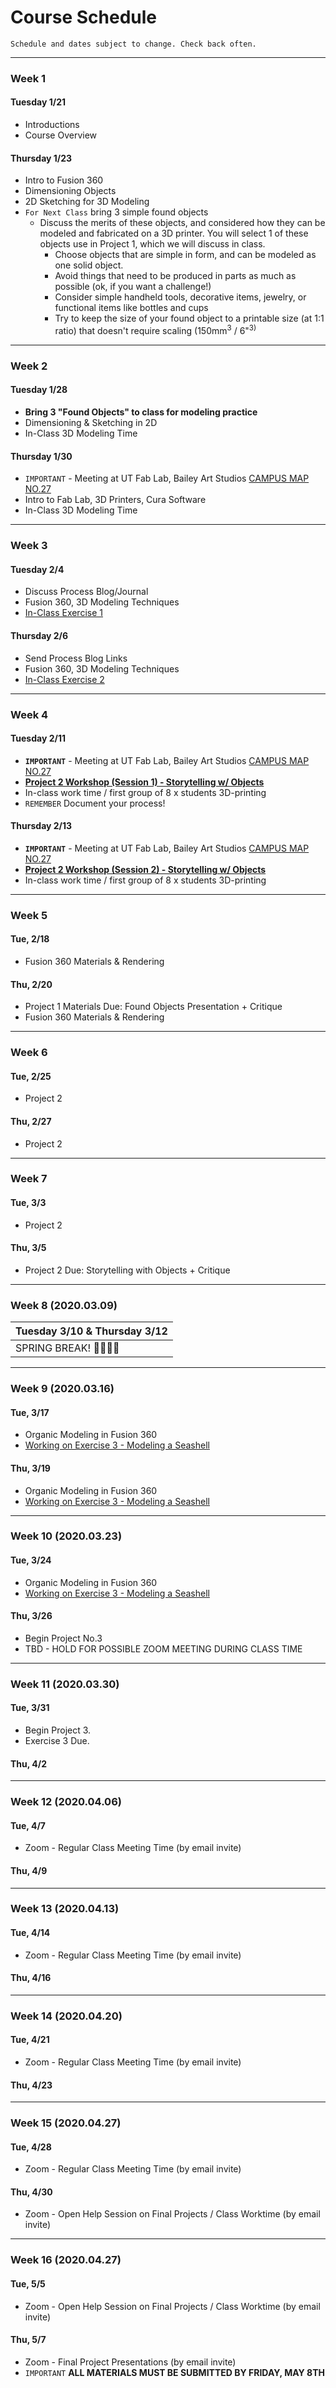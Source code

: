# Course Schedule

```
Schedule and dates subject to change. Check back often.
```

---
### Week 1

#### Tuesday 1/21
* Introductions
* Course Overview

#### Thursday 1/23
* Intro to Fusion 360
* Dimensioning Objects
* 2D Sketching for 3D Modeling
* ``For Next Class`` bring 3 simple found objects
  * Discuss the merits of these objects, and considered  how they can be modeled and fabricated on a 3D printer. You will select 1 of these objects use in Project 1, which we will discuss in class.
    - Choose objects that are simple in form, and can be modeled as one solid object.
    - Avoid things that need to be produced in parts as much as possible (ok, if you want a challenge!)
    - Consider simple handheld tools, decorative items, jewelry, or functional items like bottles and cups
    - Try to keep the size of your found object to a printable size (at 1:1 ratio) that doesn't require scaling (150mm<sup>3</sup> / 6"<sup>3)

---
### Week 2

#### Tuesday 1/28
* **Bring 3 "Found Objects" to class for modeling practice**
* Dimensioning & Sketching in 2D
* In-Class 3D Modeling Time

#### Thursday 1/30
* ```IMPORTANT``` - Meeting at UT Fab Lab, Bailey Art Studios [CAMPUS MAP NO.27](https://www.ut.edu/uploadedFiles/About/UTCampusMap-a_924.pdf)
* Intro to Fab Lab, 3D Printers, Cura Software
* In-Class 3D Modeling Time

---
### Week 3 

#### Tuesday 2/4
* Discuss Process Blog/Journal
* Fusion 360, 3D Modeling Techniques
* [In-Class Exercise 1](https://github.com/mmansion/UT_FMX_213/blob/master/EXERCISES.md)

#### Thursday 2/6
* Send Process Blog Links
* Fusion 360, 3D Modeling Techniques
* [In-Class Exercise 2](https://github.com/mmansion/UT_FMX_213/blob/master/EXERCISES.md)

---
### Week 4

#### Tuesday 2/11
* **```IMPORTANT```** - Meeting at UT Fab Lab, Bailey Art Studios [CAMPUS MAP NO.27](https://www.ut.edu/uploadedFiles/About/UTCampusMap-a_924.pdf)
* **[Project 2 Workshop (Session 1) - Storytelling w/ Objects](https://docs.google.com/presentation/d/1NUij-Kjhn2nqt1CMeZFRjGepr0obiT5Bx9rFV0cvGgY/edit#slide=id.g6eca19f4c2_0_3)**
* In-class work time / first group of 8 x students 3D-printing
* ```REMEMBER``` Document your process!

#### Thursday 2/13 
* **```IMPORTANT```** - Meeting at UT Fab Lab, Bailey Art Studios [CAMPUS MAP NO.27](https://www.ut.edu/uploadedFiles/About/UTCampusMap-a_924.pdf)
* **[Project 2 Workshop (Session 2) - Storytelling w/ Objects](https://docs.google.com/presentation/d/1NUij-Kjhn2nqt1CMeZFRjGepr0obiT5Bx9rFV0cvGgY/edit#slide=id.g6eca19f4c2_0_3)**
* In-class work time / first group of 8 x students 3D-printing

---

### Week 5

#### Tue, 2/18
* Fusion 360 Materials & Rendering

#### Thu, 2/20
* Project 1 Materials Due: Found Objects Presentation + Critique
* Fusion 360 Materials & Rendering

---
### Week 6
#### Tue, 2/25
* Project 2

#### Thu, 2/27
* Project 2

---
### Week 7
#### Tue, 3/3
* Project 2

#### Thu, 3/5
* Project 2 Due: Storytelling with Objects + Critique

---
### Week 8 (2020.03.09)

| Tuesday 3/10 & Thursday 3/12 |
| :---     |
| SPRING BREAK! 👏🎉🥂😸 |

---
### Week 9 (2020.03.16)

#### Tue, 3/17
* Organic Modeling in Fusion 360
* [Working on Exercise 3 - Modeling a Seashell](https://github.com/mmansion/UT_FMX_213/blob/master/EXERCISES.md#exercise-3)

#### Thu, 3/19
* Organic Modeling in Fusion 360
* [Working on Exercise 3 - Modeling a Seashell](https://github.com/mmansion/UT_FMX_213/blob/master/EXERCISES.md#exercise-3)


---
### Week 10 (2020.03.23)

#### Tue, 3/24
* Organic Modeling in Fusion 360
* [Working on Exercise 3 - Modeling a Seashell](https://github.com/mmansion/UT_FMX_213/blob/master/EXERCISES.md#exercise-3)


#### Thu, 3/26
* Begin Project No.3
* TBD - HOLD FOR POSSIBLE ZOOM MEETING DURING CLASS TIME

---
### Week 11 (2020.03.30)

#### Tue, 3/31
* Begin Project 3.
* Exercise 3 Due.

#### Thu, 4/2

---
### Week 12 (2020.04.06)

#### Tue, 4/7
* Zoom - Regular Class Meeting Time (by email invite)
#### Thu, 4/9

---
### Week 13 (2020.04.13)

#### Tue, 4/14
* Zoom - Regular Class Meeting Time (by email invite)
#### Thu, 4/16

---
### Week 14 (2020.04.20)

#### Tue, 4/21
* Zoom - Regular Class Meeting Time (by email invite)
#### Thu, 4/23

---
### Week 15 (2020.04.27)

#### Tue, 4/28

* Zoom - Regular Class Meeting Time (by email invite)

#### Thu, 4/30
* Zoom - Open Help Session on Final Projects / Class Worktime (by email invite)

---
### Week 16 (2020.04.27)

#### Tue, 5/5
* Zoom - Open Help Session on Final Projects / Class Worktime (by email invite)

#### Thu, 5/7
* Zoom - Final Project Presentations (by email invite)
* `IMPORTANT` **ALL MATERIALS MUST BE SUBMITTED BY FRIDAY, MAY 8TH**

